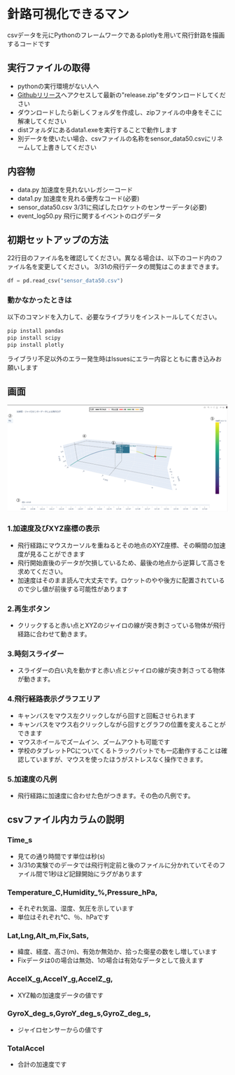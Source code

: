 # 針路可視化できるマン

csvデータを元にPythonのフレームワークであるplotlyを用いて飛行針路を描画するコードです

## 実行ファイルの取得
- pythonの実行環境がない人へ
- [Githubリリース](https://github.com/ASK-STEM-official/rocket_analyzer/releases)へアクセスして最新の"release.zip"をダウンロードしてください
- ダウンロードしたら新しくフォルダを作成し、zipファイルの中身をそこに解凍してください
- distフォルダにあるdata1.exeを実行することで動作します
- 別データを使いたい場合、csvファイルの名称をsensor_data50.csvにリネームして上書きしてください

## 内容物

- data.py 加速度を見れないレガシーコード
- data1.py 加速度を見れる優秀なコード(必要)
- sensor_data50.csv 3/31に飛ばしたロケットのセンサーデータ(必要)
- event_log50.py 飛行に関するイベントのログデータ

## 初期セットアップの方法

22行目のファイル名を確認してください。異なる場合は、以下のコード内のファイル名を変更してください。
3/31の飛行データの閲覧はこのままできます。

```python
df = pd.read_csv("sensor_data50.csv")
```

### 動かなかったときは

以下のコマンドを入力して、必要なライブラリをインストールしてください。

```shell
pip install pandas
pip install scipy
pip install plotly
```

ライブラリ不足以外のエラー発生時はIssuesにエラー内容とともに書き込みお願いします


## 画面
![実行画面](gamen.png)

### 1.加速度及びXYZ座標の表示

- 飛行経路にマウスカーソルを重ねるとその地点のXYZ座標、その瞬間の加速度が見ることができます
- 飛行開始直後のデータが欠損しているため、最後の地点から逆算して高さを求めてください。
- 加速度はそのまま読んで大丈夫です。ロケットのやや後方に配置されているので少し値が前後する可能性があります

### 2.再生ボタン

- クリックすると赤い点とXYZのジャイロの線が突き刺さっている物体が飛行経路に合わせて動きます。

### 3.時刻スライダー

- スライダーの白い丸を動かすと赤い点とジャイロの線が突き刺さってる物体が動きます。

### 4.飛行経路表示グラフエリア

- キャンバスをマウス左クリックしながら回すと回転させられます
- キャンバスをマウス右クリックしながら回すとグラフの位置を変えることができます
- マウスホイールでズームイン、ズームアウトも可能です
- 学校のタブレットPCについてくるトラックパットでも一応動作することは確認していますが、マウスを使ったほうがストレスなく操作できます。

### 5.加速度の凡例

- 飛行経路に加速度に合わせた色がつきます。その色の凡例です。

## csvファイル内カラムの説明

### Time_s

- 見ての通り時間です単位は秒(s)
- 3/31の実験でのデータでは飛行判定前と後のファイルに分かれていてそのファイル間で1秒ほど記録開始にラグがあります

### Temperature_C,Humidity_%,Pressure_hPa,

- それぞれ気温、湿度、気圧を示しています
- 単位はそれぞれ℃、％、hPaです

### Lat,Lng,Alt_m,Fix,Sats,

- 緯度、経度、高さ(m)、有効か無効か、拾った衛星の数をし増しています
- Fixデータは0の場合は無効、1の場合は有効なデータとして扱えます

### AccelX_g,AccelY_g,AccelZ_g,

- XYZ軸の加速度データの値です

### GyroX_deg_s,GyroY_deg_s,GyroZ_deg_s,

- ジャイロセンサーからの値です

### TotalAccel

- 合計の加速度です